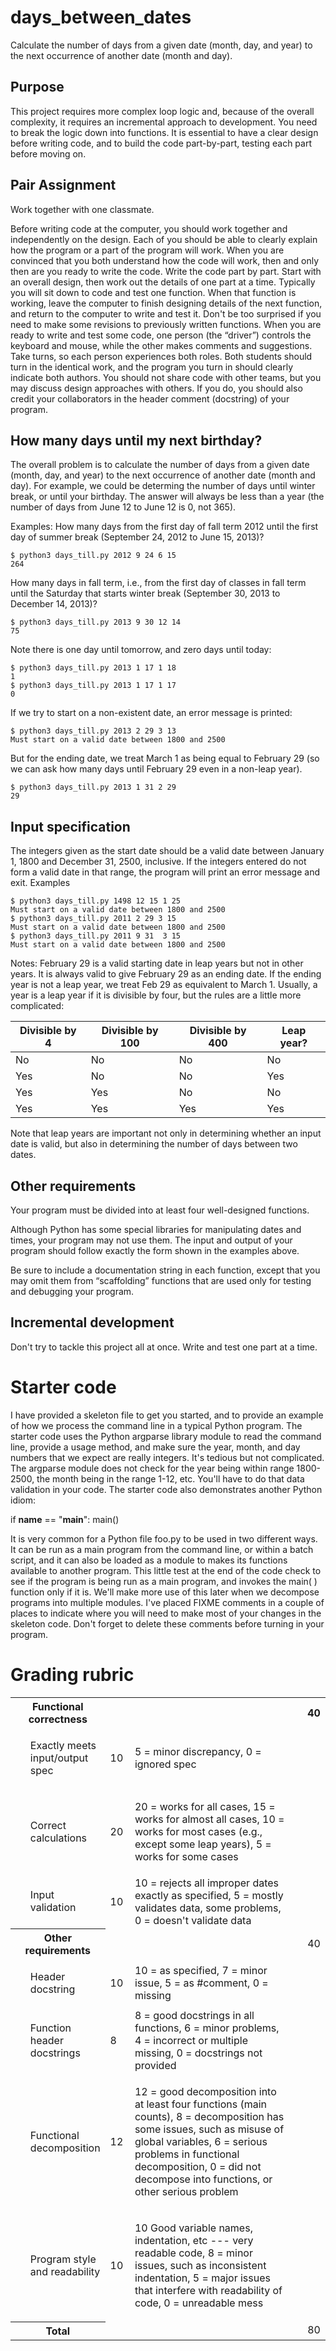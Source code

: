# days_between_dates
Calculate the number of days from a given date (month, day, and year) to the next occurrence of another date (month and day).

## Purpose
This project requires more complex loop logic and, because of the overall complexity, it requires an incremental approach to development. You need to break the logic down into functions. It is essential to have a clear design before writing code, and to build the code part-by-part, testing each part before moving on. 

## Pair Assignment
Work together with one classmate.

Before writing code at the computer, you should work together and independently on the design. Each of you should be able to clearly explain how the program or a part of the program will work. When you are convinced that you both understand how the code will work, then and only then are you ready to write the code.
Write the code part by part. Start with an overall design, then work out the details of one part at a time. Typically you will sit down to code and test one function. When that function is working, leave the computer to finish designing details of the next function, and return to the computer to write and test it. Don't be too surprised if you need to make some revisions to previously written functions.
When you are ready to write and test some code, one person (the “driver”) controls the keyboard and mouse, while the other makes comments and suggestions. Take turns, so each person experiences both roles.
Both students should turn in the identical work, and the program you turn in should clearly indicate both authors. You should not share code with other teams, but you may discuss design approaches with others. If you do, you should also credit your collaborators in the header comment (docstring) of your program.

## How many days until my next birthday?
The overall problem is to calculate the number of days from a given date (month, day, and year) to the next occurrence of another date (month and day). For example, we could be determing the number of days until winter break, or until your birthday. The answer will always be less than a year (the number of days from June 12 to June 12 is 0, not 365).

Examples:
How many days from the first day of fall term 2012 until the first day of summer break (September 24, 2012 to June 15, 2013)?
```
$ python3 days_till.py 2012 9 24 6 15
264
``` 
How many days in fall term, i.e., from the first day of classes in fall term until the Saturday that starts winter break (September 30, 2013 to December 14, 2013)?
```
$ python3 days_till.py 2013 9 30 12 14
75
```
Note there is one day until tomorrow, and zero days until today:
```
$ python3 days_till.py 2013 1 17 1 18
1
$ python3 days_till.py 2013 1 17 1 17
0
```
If we try to start on a non-existent date, an error message is printed:
```
$ python3 days_till.py 2013 2 29 3 13
Must start on a valid date between 1800 and 2500
```
But for the ending date, we treat March 1 as being equal to February 29 (so we can ask how many days until February 29 even in a non-leap year).
```
$ python3 days_till.py 2013 1 31 2 29
29
```

## Input specification
The integers given as the start date should be a valid date between January 1, 1800 and December 31, 2500, inclusive. If the integers entered do not form a valid date in that range, the program will print an error message and exit.
Examples
```
$ python3 days_till.py 1498 12 15 1 25
Must start on a valid date between 1800 and 2500
$ python3 days_till.py 2011 2 29 3 15
Must start on a valid date between 1800 and 2500
$ python3 days_till.py 2011 9 31  3 15
Must start on a valid date between 1800 and 2500
```
Notes: February 29 is a valid starting date in leap years but not in other years. It is always valid to give February 29 as an ending date. If the ending year is not a leap year, we treat Feb 29 as equivalent to March 1.
Usually, a year is a leap year if it is divisible by four, but the rules are a little more complicated:

Divisible by 4 |	Divisible by 100 | Divisible by 400 |	Leap year?
---------------|--------------------|-----------------|-------------
No |	No | No |	No
Yes |	No |	No |Yes
Yes |	Yes |	No | No
Yes |	Yes |	Yes |	Yes

Note that leap years are important not only in determining whether an input date is valid, but also in determining the number of days between two dates.

## Other requirements
Your program must be divided into at least four well-designed functions.

Although Python has some special libraries for manipulating dates and times, your program may not use them.
The input and output of your program should follow exactly the form shown in the examples above. 

Be sure to include a documentation string in each function, except that you may omit them from “scaffolding” functions that are used only for testing and debugging your program.

## Incremental development
Don't try to tackle this project all at once. Write and test one part at a time.

# Starter code
I have provided a skeleton file to get you started, and to provide an example of how we process the command line in a typical Python program. The starter code uses the Python argparse library module to read the command line, provide a usage method, and make sure the year, month, and day numbers that we expect are really integers. It's tedious but not complicated. The argparse module does not check for the year being within range 1800-2500, the month being in the range 1-12, etc. You'll have to do that data validation in your code.
The starter code also demonstrates another Python idiom:

  if __name__ == "__main__":
    main()
  
It is very common for a Python file foo.py to be used in two different ways. It can be run as a main program from the command line, or within a batch script, and it can also be loaded as a module to makes its functions available to another program. This little test at the end of the code check to see if the program is being run as a main program, and invokes the main( ) function only if it is. We'll make more use of this later when we decompose programs into multiple modules.
I've placed FIXME comments in a couple of places to indicate where you will need to make most of your changes in the skeleton code. Don't forget to delete these comments before turning in your program.


  <h1>Grading rubric</h1>
  <table width="85%" border="0" cellpadding="2">
    <tr>
      <th colspan="2" scope="col">Functional correctness</th>
      <th width="8%" scope="col">&nbsp;</th>
      <th width="60%" scope="col">&nbsp;</th>
      <th width="1%" scope="col">&nbsp;</th>
      <th width="3%" scope="col">40</th>
    </tr>
    <tr>
      <td width="5%">&nbsp;</td>
      <td width="23%"><p>Exactly meets input/output spec</p>        </td>
      <td>10</td>
      <td>5 = minor discrepancy, 0 = ignored spec</td>
      <td>&nbsp;</td>
      <td>&nbsp;</td>
    </tr>
    <tr>
      <td>&nbsp;</td>
      <td>Correct calculations</td>
      <td>20</td>
      <td><p>20 = works for all cases, 15 = works for almost all cases, 
      10 = works for most cases (e.g., except some leap years), 
      5 = works for some cases</p></td>
      <td>&nbsp;</td>
      <td>&nbsp;</td>
    </tr>
    <tr>
      <td>&nbsp;</td>
      <td>Input validation</td>
      <td>10</td>
      <td>10 = rejects all improper dates exactly as specified, 
      5 = mostly validates data, some problems, 0 = doesn't validate data</td>
      <td>&nbsp;</td>
      <td>&nbsp;</td>
    </tr>
    <tr>
      <th colspan="2">Other requirements</th>
      <td>&nbsp;</td>
      <td>&nbsp;</td>
      <td>&nbsp;</td>
      <td>40</td>
    </tr>
    <tr>
      <td>&nbsp;</td>
      <td><p>Header docstring</p>        </td>
      <td>10</td>
      <td>10 = as specified, 7 = minor issue, 5 = as #comment, 0 = missing</td>
      <td>&nbsp;</td>
      <td>&nbsp;</td>
    </tr>
    <tr>
      <td>&nbsp;</td>
      <td>Function header docstrings</td>
      <td>8</td>
      <td>8 = good docstrings in all functions, 6 = minor problems, 
      4 = incorrect or multiple missing, 0 = docstrings not provided</td>
      <td>&nbsp;</td>
      <td>&nbsp;</td>
    </tr>
    <tr>
      <td>&nbsp;</td>
      <td>Functional decomposition</td>
      <td>12</td>
      <td><p>12 = good decomposition into at least four functions (main counts), 
      8 = decomposition has some issues, such as misuse of global variables,
      6 = serious problems in functional decomposition, 
      0 = did not decompose into functions, or other serious problem</p></td>
      <td>&nbsp;</td>
      <td>&nbsp;</td>
    </tr>
    <tr>
      <td>&nbsp;</td>
      <td>Program style and readability</td>
      <td>10</td>
      <td><p>10 Good variable names, indentation, etc --- 
      very readable code, 8 = minor issues, such as inconsistent indentation, 
      5 = major issues that interfere with readability of code, 
      0 = unreadable mess </p></td>
      <td>&nbsp;</td>
      <td>&nbsp;</td>
    </tr>
    <tr>
      <th colspan="2">Total</th>
      <td>&nbsp;</td>
      <td>&nbsp;</td>
      <td>&nbsp;</td>
      <td>80</td>
    </tr>
  </table>
